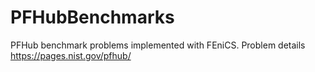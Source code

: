 # PFHubBenchmarks
PFHub benchmark problems implemented with FEniCS. Problem details https://pages.nist.gov/pfhub/
